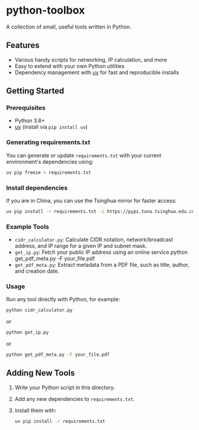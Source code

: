 # python-toolbox

A collection of small, useful tools written in Python.

## Features

- Various handy scripts for networking, IP calculation, and more
- Easy to extend with your own Python utilities
- Dependency management with [uv](https://github.com/astral-sh/uv) for fast and reproducible installs

## Getting Started

### Prerequisites

- Python 3.8+
- [uv](https://github.com/astral-sh/uv) (install via `pip install uv`)

### Generating requirements.txt

You can generate or update `requirements.txt` with your current environment's dependencies using:

```bash
uv pip freeze > requirements.txt
```

### Install dependencies

If you are in China, you can use the Tsinghua mirror for faster access:

```bash
uv pip install -r requirements.txt -i https://pypi.tuna.tsinghua.edu.cn/simple
```

### Example Tools

- `cidr_calculator.py`: Calculate CIDR notation, network/broadcast address, and IP range for a given IP and subnet mask.
- `get_ip.py`: Fetch your public IP address using an online service.python get_pdf_meta.py -F your_file.pdf
- `get_pdf_meta.py`: Extract metadata from a PDF file, such as title, author, and creation date.
### Usage

Run any tool directly with Python, for example:

```bash
python cidr_calculator.py
```

or

```bash
python get_ip.py
```

or

```bash
python get_pdf_meta.py -F your_file.pdf
```


## Adding New Tools

1. Write your Python script in this directory.
2. Add any new dependencies to `requirements.txt`.
3. Install them with:

   ```bash
   uv pip install -r requirements.txt
   ```

